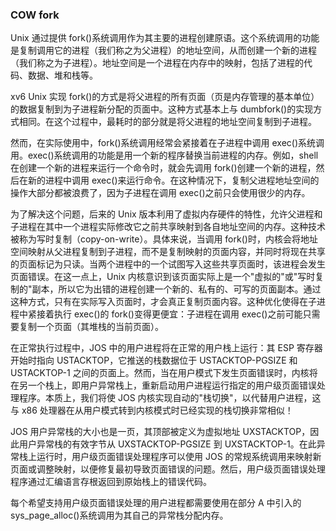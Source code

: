 ### COW fork

Unix 通过提供 fork()系统调用作为其主要的进程创建原语。这个系统调用的功能是复制调用它的进程（我们称之为父进程）的地址空间，从而创建一个新的进程（我们称之为子进程）。地址空间是一个进程在内存中的映射，包括了进程的代码、数据、堆和栈等。

xv6 Unix 实现 fork()的方式是将父进程的所有页面（页是内存管理的基本单位）的数据复制到为子进程新分配的页面中。这种方式基本上与 dumbfork()的实现方式相同。在这个过程中，最耗时的部分就是将父进程的地址空间复制到子进程。

然而，在实际使用中，fork()系统调用经常会紧接着在子进程中调用 exec()系统调用。exec()系统调用的功能是用一个新的程序替换当前进程的内存。例如，shell 在创建一个新的进程来运行一个命令时，就会先调用 fork()创建一个新的进程，然后在新的进程中调用 exec()来运行命令。在这种情况下，复制父进程地址空间的操作大部分都被浪费了，因为子进程在调用 exec()之前只会使用很少的内存。

为了解决这个问题，后来的 Unix 版本利用了虚拟内存硬件的特性，允许父进程和子进程在其中一个进程实际修改它之前共享映射到各自地址空间的内存。这种技术被称为写时复制（copy-on-write）。具体来说，当调用 fork()时，内核会将地址空间映射从父进程复制到子进程，而不是复制映射的页面内容，并同时将现在共享的页面标记为只读。当两个进程中的一个试图写入这些共享页面时，该进程会发生页面错误。在这一点上，Unix 内核意识到该页面实际上是一个"虚拟的"或"写时复制的"副本，所以它为出错的进程创建一个新的、私有的、可写的页面副本。通过这种方式，只有在实际写入页面时，才会真正复制页面内容。这种优化使得在子进程中紧接着执行 exec()的 fork()变得更便宜：子进程在调用 exec()之前可能只需要复制一个页面（其堆栈的当前页面）。

在正常执行过程中，JOS 中的用户进程将在正常的用户栈上运行：其 ESP 寄存器开始时指向 USTACKTOP，它推送的栈数据位于 USTACKTOP-PGSIZE 和 USTACKTOP-1 之间的页面上。然而，当在用户模式下发生页面错误时，内核将在另一个栈上，即用户异常栈上，重新启动用户进程运行指定的用户级页面错误处理程序。本质上，我们将使 JOS 内核实现自动的"栈切换"，以代替用户进程，这与 x86 处理器在从用户模式转到内核模式时已经实现的栈切换非常相似！

JOS 用户异常栈的大小也是一页，其顶部被定义为虚拟地址 UXSTACKTOP，因此用户异常栈的有效字节从 UXSTACKTOP-PGSIZE 到 UXSTACKTOP-1。在此异常栈上运行时，用户级页面错误处理程序可以使用 JOS 的常规系统调用来映射新页面或调整映射，以便修复最初导致页面错误的问题。然后，用户级页面错误处理程序通过汇编语言存根返回到原始栈上的错误代码。

每个希望支持用户级页面错误处理的用户进程都需要使用在部分 A 中引入的 sys_page_alloc()系统调用为其自己的异常栈分配内存。
